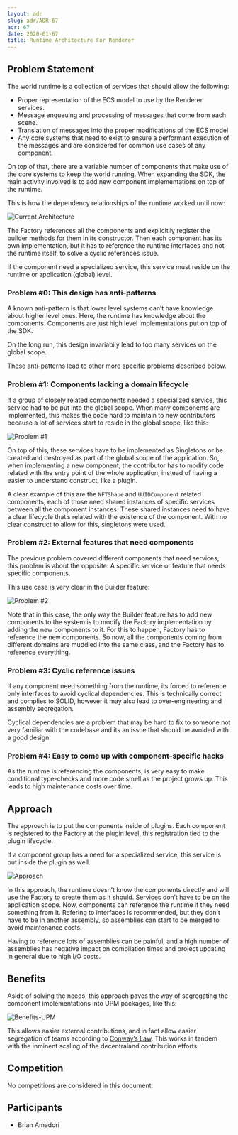 ```yaml
---
layout: adr
slug: adr/ADR-67
adr: 67
date: 2020-01-67
title: Runtime Architecture For Renderer
---
```


## Problem Statement

The world runtime is a collection of services that should allow the following:

- Proper representation of the ECS model to use by the Renderer services.
- Message enqueuing and processing of messages that come from each scene.
- Translation of messages into the proper modifications of the ECS model.
- Any core systems that need to exist to ensure a performant execution of the messages and are considered for common use cases of any component.

On top of that, there are a variable number of components that make use of the core systems to keep the world running. When expanding the SDK, the main activity involved is to add new component implementations on top of the runtime. 

This is how the dependency relationships of the runtime worked until now:

![Current Architecture](resources/ADR-67/ADR-67-1.png)

The Factory references all the components and explicitily register the builder methods for them in its constructor. Then each component has its own implementation, but it has to reference the runtime interfaces and not the runtime itself, to solve a cyclic references issue.

If the component need a specialized service, this service must reside on the runtime or application (global) level.

### Problem #0: This design has anti-patterns

A known anti-pattern is that lower level systems can’t have knowledge about higher level ones. Here, the runtime has knowledge about the components. Components are just high level implementations put on top of the SDK.

On the long run, this design invariabily lead to too many services on the global scope.

These anti-patterns lead to other more specific problems described below.

### Problem #1: Components lacking a domain lifecycle

If a group of closely related components needed a specialized service, this service had to be put into the global scope. When many components are implemented, this makes the code hard to maintain to new contributors because a lot of services start to reside in the global scope, like this:

![Problem #1](resources/ADR-67/ADR-67-2.png)

On top of this, these services have to be implemented as Singletons or be created and destroyed as part of the global scope of the application. So, when implementing a new component, the contributor has to modify code related with the entry point of the whole application, instead of having a easier to understand construct, like a plugin.

A clear example of this are the `NFTShape` and `UUIDComponent` related components, each of those need shared instances of specific services between all the component instances. These shared instances need to have a clear lifecycle that’s related with the existence of the component. With no clear construct to allow for this, singletons were used. 

### Problem #2: External features that need components

The previous problem covered different components that need services, this problem is about the opposite: A specific service or feature that needs specific components.

This use case is very clear in the Builder feature:

![Problem #2](resources/ADR-67/ADR-67-3.png)

Note that in this case, the only way the Builder feature has to add new components to the system is to modify the Factory implementation by adding the new components to it. For this to happen, Factory has to reference the new components. So now, all the components coming from different domains are muddled into the same class, and the Factory has to reference everything.

### Problem #3: Cyclic reference issues

If any component need something from the runtime, its forced to reference only interfaces to avoid cyclical dependencies. This is technically correct and complies to SOLID, however it may also lead to over-engineering and assembly segregation. 

Cyclical dependencies are a problem that may be hard to fix to someone not very familiar with the codebase and its an issue that should be avoided with a good design.

### Problem #4: Easy to come up with component-specific hacks

As the runtime is referencing the components, is very easy to make conditional type-checks and more code smell as the project grows up. This leads to high maintenance costs over time.

## Approach

The approach is to put the components inside of plugins. Each component is registered to the Factory at the plugin level, this registration tied to the plugin lifecycle.

If a component group has a need for a specialized service, this service is put inside the plugin as well.

![Approach](resources/ADR-67/ADR-67-4.png)

In this approach, the runtime doesn’t know the components directly and will use the Factory to create them as it should. Services don’t have to be on the application scope. Now, components can reference the runtime if they need something from it. Refering to interfaces is recommended, but they don’t have to be in another assembly, so assemblies can start to be merged to avoid maintenance costs. 

Having to reference lots of assemblies can be painful, and a high number of assemblies has negative impact on compilation times and project updating in general due to high I/O costs.

## Benefits

Aside of solving the needs, this approach paves the way of segregating the component implementations into UPM packages, like this:

![Benefits-UPM](resources/ADR-67/ADR-67-5.png)

This allows easier external contributions, and in fact allow easier segregation of teams according to [Conway’s Law](https://en.wikipedia.org/wiki/Conway%27s_law). This works in tandem with the inminent scaling of the decentraland contribution efforts. 

## Competition

No competitions are considered in this document.

## Participants

- Brian Amadori